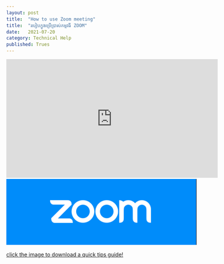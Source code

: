 ```yaml
---
layout: post
title:  "How to use Zoom meeting"
title:  "របៀបក្នុងប្រើប្រាស់កម្មវធី ZOOM"
date:   2021-07-20
category: Technical Help
published: Trues
---
```

<iframe width="560" height="315" src="https://www.youtube.com/embed/1FTEF-rrOiw" title="YouTube video player" frameborder="0" allow="accelerometer; autoplay; clipboard-write; encrypted-media; gyroscope; picture-in-picture" allowfullscreen></iframe>

<a href="/categories/TechnicalHelp/assets/postImages/zoomHelp.pdf" download="Zoom Guide">
  <img src="/categories/TechnicalHelp/assets/postImages/zoomLogo.png" alt="zoomLogo" class="center">
  <p>click the image to download a quick tips guide!</p>
